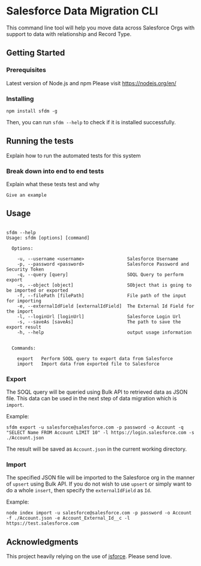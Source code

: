 # Salesforce Data Migration CLI

This command line tool will help you move data across Salesforce Orgs with support to data with relationship and Record Type.

## Getting Started


### Prerequisites

Latest version of Node.js and npm
Please visit https://nodejs.org/en/

### Installing

```
npm install sfdm -g
```

Then, you can run ```sfdm --help``` to check if it is installed successfully.

## Running the tests

Explain how to run the automated tests for this system

### Break down into end to end tests

Explain what these tests test and why

```
Give an example
```

## Usage

```

sfdm --help
Usage: sfdm [options] [command]

  Options:

    -u, --username <username>                Salesforce Username
    -p, --password <password>                Salesforce Password and Security Token
    -q, --query [query]                      SOQL Query to perform export
    -o, --object [object]                    SObject that is going to be imported or exported
    -f, --filePath [filePath]                File path of the input for importing
    -e, --externalIdField [externalIdField]  The External Id Field for the import
    -l, --loginUrl [loginUrl]                Salesforce Login Url
    -s, --saveAs [saveAs]                    The path to save the export result
    -h, --help                               output usage information


  Commands:

    export   Perform SOQL query to export data from Salesforce
    import   Import data from exported file to Salesforce

```

### Export
The SOQL query will be queried using Bulk API to retrieved data as JSON file. This data can be used in the next step of data migration which is ```import```.

Example:
```
sfdm export -u salesforce@salesforce.com -p password -o Account -q "SELECT Name FROM Account LIMIT 10" -l https://login.salesforce.com -s ./Account.json
```

The result will be saved as ```Account.json``` in the current working directory.

### Import
The specified JSON file will be imported to the Salesforce org in the manner of ```upsert``` using Bulk API. If you do not wish to use ```upsert``` or simply want to do a whole ```insert```, then specify the ```externalIdField``` as ```Id```.

Example:
```
node index import -u salesforce@salesforce.com -p password -o Account -f ./Account.json -e Account_External_Id__c -l https://test.salesforce.com
```

## Acknowledgments
This project heavily relying on the use of [jsforce](https://github.com/jsforce/jsforce). Please send love.